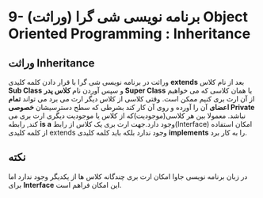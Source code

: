 # 9- برنامه نویسی شی گرا (وراثت) Object Oriented Programming : Inheritance


## وراثت Inheritance


وراثت در برنامه نویسی شی گرا با قرار دادن کلمه کلیدی **extends** بعد از نام کلاس **Sub Class** و سپس آوردن نام **کلاس پدر Super Class** یا همان کلاسی که می خواهیم از آن ارث بری کنیم ممکن است. وقتی کلاسی از کلاس دیگر ارث می برد می تواند **تمام اعضای** آن را آورده و روی آن کار کند بشرطی که سطح دسترسیشان **خصوصی Private** نباشد. معمولا بین هر کلاسی(موجودیت)که از کلاس یا موجودیت دیگری ارث بری می کند, رابطه  **is a** وجود دارد.جهت ارث بری یک کلاس از رابط(Interface) امکان استفاده از کلمه کلیدی extends وجود ندارد بلکه باید کلمه کلیدی **implements** را به کار برد.

## نکته

در زبان برنامه نویسی جاوا امکان ارث بری چندگانه کلاس ها  از یکدیگر وجود ندارد اما برای **Interface** این امکان فراهم است.
